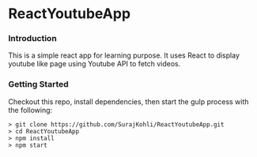 # ReactYoutubeApp

### Introduction

This is a simple react app for learning purpose. It uses React to display youtube like page using Youtube API to fetch videos.

### Getting Started

Checkout this repo, install dependencies, then start the gulp process with the following:

```
> git clone https://github.com/SurajKohli/ReactYoutubeApp.git
> cd ReactYoutubeApp
> npm install
> npm start
```
